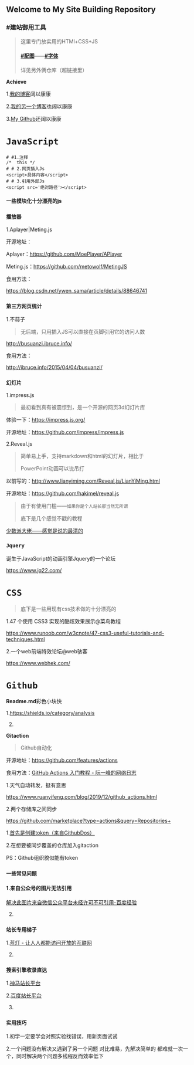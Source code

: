 ﻿## Welcome to My  Site Building Repository 

### #建站御用工具

> 这里专门放实用的HTMl+CSS+JS
>
> #### **[#配图](https://github.com/LianYiMing/Pictures)——[#字体](https://github.com/LianYiMing/Fonts)**
>
> 详见另外俩仓库（超链接里）

**Achieve**

1.[我的博客](https://www.lianyiming.com)阔以康康

2.[我的另一个博客](https://www.lym.cool)也阔以康康

3.[My Github](https://github.com/LianYiMing)还阔以康康

# `JavaScript`


```JS基本语法
# #1.注释
/*  this */
# # 2.网页插入Js
<script>具体内容</script>
# # 3.引用外部Js
<script src='绝对路径'></script>
```

#### **一些模块化十分漂亮的js**

### `播放器`

1.Aplayer|Meting.js

开源地址：

Aplayer：https://github.com/MoePlayer/APlayer

Meting.js：https://github.com/metowolf/MetingJS

食用方法：

https://blog.csdn.net/ywen_sama/article/details/88646741

### `第三方网页统计`

1.不蒜子

> 无后端，只用插入JS可以直接在页脚引用它的访问人数

http://busuanzi.ibruce.info/

食用方法：

http://ibruce.info/2015/04/04/busuanzi/

### `幻灯片`

1.impress.js

> 最初看到真有被震惊到，是一个开源的网页3d幻灯片库

体验一下：https://impress.js.org/

开源地址：https://github.com/impress/impress.js

2.Reveal.js

> 简单易上手，支持markdown和html的幻灯片，相比于
>
> PowerPoint动画可以说吊打

以前写的：http://www.lianyiming.com/Reveal.js/LianYiMing.html

开源地址：https://github.com/hakimel/reveal.js

> 由于有使用门槛——`如果你是个人站长那当然无所谓`
>
> 底下是几个感觉不戳的教程

[少数派大佬——感觉是说的最清的](https://sspai.com/post/40657)

### `Jquery`

诞生于JavaScript的动画引擎Jquery的一个论坛

https://www.jq22.com/

# `CSS`

>  底下是一些用现有css技术做的十分漂亮的

1.47 个使用 CSS3 实现的酷炫效果展示@菜鸟教程

https://www.runoob.com/w3cnote/47-css3-useful-tutorials-and-techniques.html

2.一个web前端特效论坛@web骇客

https://www.webhek.com/

# `Github`

**Readme.md**彩色小块快

1.https://shields.io/category/analysis

2.

**Gitaction**

> Github自动化

开源地址：https://github.com/features/actions

食用方法：[GitHub Actions 入门教程 - 阮一峰的网络日志](https://www.ruanyifeng.com/blog/2019/09/getting-started-with-github-actions.html)

1.天气自动转发，挺有意思

https://www.ruanyifeng.com/blog/2019/12/github_actions.html

2.两个存储库之间同步

https://github.com/marketplace?type=actions&query=Repositories+

1.[首先是创建token（来自GithubDos）](/md/token.md)

2.在想要被同步覆盖的仓库加入gitaction

PS：Github组织貌似能有token

### `一些常见问题`

#### 1.来自公众号的图片无法引用

[解决此图片来自微信公众平台未经许可不可引用-百度经验](https://jingyan.baidu.com/article/6fb756ec74af3b241858fbf3.html)

2.

### `站长专用梯子`

1.[蓝灯 - 让人人都能访问开放的互联网](https://getlantern.org/zh_CN/)

2.

### `搜索引擎收录直达`

1.[神马站长平台](https://zhanzhang.sm.cn/open/briefPage?order=1&view=0)

2.[百度站长平台](https://ziyuan.baidu.com/property/)

3.

### `实用技巧`

1.初学一定要学会对照实验找错误，用新页面试试

2.一个问题没有解决又遇到了另一个问题
对比难易，先解决简单的
都难就一次一个，同时解决两个问题多线程反而效率低下



